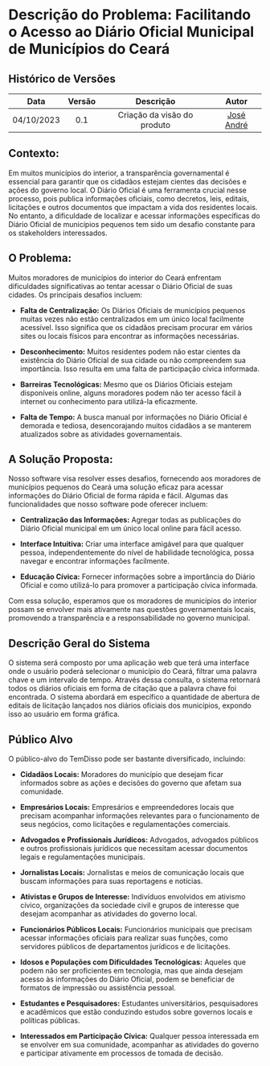 # Descrição do Problema: Facilitando o Acesso ao Diário Oficial Municipal de Municípios do Ceará

## Histórico de Versões


| Data       | Versão | Descrição                      | Autor             |
| :--------: | :----: | :----------:                   | :---------------: |
| 04/10/2023 |  0.1   | Criação da visão do produto | [José André](https://github.com/joseandre25)|


## Contexto:
Em muitos municípios do interior, a transparência governamental é essencial para garantir que os cidadãos estejam cientes das decisões e ações do governo local. O Diário Oficial é uma ferramenta crucial nesse processo, pois publica informações oficiais, como decretos, leis, editais, licitações e outros documentos que impactam a vida dos residentes locais. No entanto, a dificuldade de localizar e acessar informações específicas do Diário Oficial de municípios pequenos tem sido um desafio constante para os stakeholders interessados.

## O Problema:
Muitos moradores de municípios do interior do Ceará enfrentam dificuldades significativas ao tentar acessar o Diário Oficial de suas cidades. Os principais desafios incluem:

- **Falta de Centralização:** Os Diários Oficiais de municípios pequenos muitas vezes não estão centralizados em um único local facilmente acessível. Isso significa que os cidadãos precisam procurar em vários sites ou locais físicos para encontrar as informações necessárias.

- **Desconhecimento:** Muitos residentes podem não estar cientes da existência do Diário Oficial de sua cidade ou não compreendem sua importância. Isso resulta em uma falta de participação cívica informada.

- **Barreiras Tecnológicas:** Mesmo que os Diários Oficiais estejam disponíveis online, alguns moradores podem não ter acesso fácil à internet ou conhecimento para utilizá-la eficazmente.

- **Falta de Tempo:** A busca manual por informações no Diário Oficial é demorada e tediosa, desencorajando muitos cidadãos a se manterem atualizados sobre as atividades governamentais.

## A Solução Proposta:
Nosso software visa resolver esses desafios, fornecendo aos moradores de municípios pequenos do Ceará uma solução eficaz para acessar informações do Diário Oficial de forma rápida e fácil. Algumas das funcionalidades que nosso software pode oferecer incluem:

- **Centralização das Informações:** Agregar todas as publicações do Diário Oficial municipal em um único local online para fácil acesso.

- **Interface Intuitiva:** Criar uma interface amigável para que qualquer pessoa, independentemente do nível de habilidade tecnológica, possa navegar e encontrar informações facilmente.

- **Educação Cívica:** Fornecer informações sobre a importância do Diário Oficial e como utilizá-lo para promover a participação cívica informada.

Com essa solução, esperamos que os moradores de municípios do interior possam se envolver mais ativamente nas questões governamentais locais, promovendo a transparência e a responsabilidade no governo municipal.

## Descrição Geral do Sistema

O sistema será composto por uma aplicação web que terá uma interface onde o usuário poderá selecionar o município do Ceará, filtrar uma palavra chave e um intervalo de tempo. Através dessa consulta, o sistema retornará todos os diários oficiais em forma de citação que a palavra chave foi encontrada. O sistema abordará em específico a quantidade de abertura de editais de licitação lançados nos diários oficiais dos municípios, expondo isso ao usuário em forma gráfica.

## Público Alvo
O público-alvo do TemDisso pode ser bastante diversificado, incluindo:

- **Cidadãos Locais:** Moradores do município que desejam ficar informados sobre as ações e decisões do governo que afetam sua comunidade.

- **Empresários Locais:** Empresários e empreendedores locais que precisam acompanhar informações relevantes para o funcionamento de seus negócios, como licitações e regulamentações comerciais.

- **Advogados e Profissionais Jurídicos:** Advogados, advogados públicos e outros profissionais jurídicos que necessitam acessar documentos legais e regulamentações municipais.

- **Jornalistas Locais:** Jornalistas e meios de comunicação locais que buscam informações para suas reportagens e notícias.

- **Ativistas e Grupos de Interesse:** Indivíduos envolvidos em ativismo cívico, organizações da sociedade civil e grupos de interesse que desejam acompanhar as atividades do governo local.

- **Funcionários Públicos Locais:** Funcionários municipais que precisam acessar informações oficiais para realizar suas funções, como servidores públicos de departamentos jurídicos e de licitações.

- **Idosos e Populações com Dificuldades Tecnológicas:** Aqueles que podem não ser proficientes em tecnologia, mas que ainda desejam acesso às informações do Diário Oficial, podem se beneficiar de formatos de impressão ou assistência pessoal.

- **Estudantes e Pesquisadores:** Estudantes universitários, pesquisadores e acadêmicos que estão conduzindo estudos sobre governos locais e políticas públicas.

- **Interessados em Participação Cívica:** Qualquer pessoa interessada em se envolver em sua comunidade, acompanhar as atividades do governo e participar ativamente em processos de tomada de decisão.